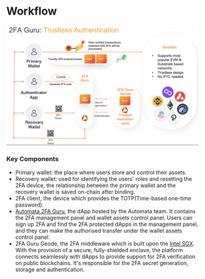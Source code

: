 # Workflow

![](../../assets/2fa/workflow.png)

### Key Components
* Primary wallet: the place where users store and control their assets.
* Recovery wallet: used for identifying the users' roles and resetting the 2FA device, the relationship between the primary wallet and the recovery wallet is saved on-chain after binding.
* 2FA client, the device which provides the TOTP(Time-based one-time password).
* [Automata 2FA Guru](https://app.2fa.guru), the dApp hosted by the Automata team. It contains the 2FA management panel and wallet assets control panel. Users can sign up 2FA and find the 2FA protected dApps in the management panel, and they can make the authorised transfer under the wallet assets control panel.
* 2FA Guru Geode, the 2FA middleware which is built upon the [Intel SGX](https://medium.com/atanetwork/introduction-to-sgx-the-eli5-3abf25e50057). With the provision of a secure, fully-shielded enclave, the platform connects seamlessly with dApps to provide support for 2FA verification on public blockchains. It's responsible for the 2FA secret generation, storage and authentication.